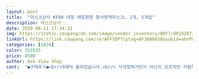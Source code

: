 ```yaml
---
layout: post 
title:  "마스크상사 KF80 대형 매일편한 황사방역마스크, 1개, 5개입" 
description: 마스크상사 ..
date: 2020-06-11 17:24:31 
img: https://static.coupangcdn.com/image/vendor_inventory/00f7/d01928731b84fda520a0e683c5027294ba19e681a2854663e4221093a9c4.PNG 
linkUrl: https://link.coupang.com/re/AFFSDP?lptag=AF3600438&subid=ahnPublicAsk&pageKey=1531101747&itemId=2625502522&vendorItemId=70575309046&traceid=V0-113-9d81989e9d046d5c 
categories: [1024] 
color: 353535 
price: 8500 
author: Ask View Shop 
cont:  "●구매후기●<br/>5매씩 들어있습니다.<br/> 식약청허가인지 아닌지 모르지만 저렴하고 마음에 듭니다.<br/><br/>가격대비 괜찮아요 유통기한도 길고<br/>구입했는데 괜찮네요<br/>날이 더워져서 kf94는 쓰다가 숨막혀 죽을거 같아서<br/>사람 많은곳 말을 많이 해야할때는 80으로 쓰려고<br/>위생적이니 좋은거 같아요<br/>잘 받았어요^^ kt94는 이제 덥고 답답해서 구매했어요<br/>좋아요 아직 써보지는 안았는데 괜찮을 것 같아요별하나 뺀거는 써보지안아서... <br/><br/>코로나 얼렁 종식되길<br/>포장도 개별포장이 아니긴 하지만 지퍼백<br/>형식이라 손닦고 하나만 꺼내서 쓰고 닫으면<br/>혹시나 해서 마스크를 다시 사모으고 있네요 ㅠㅠ<br/>확실히 숨쉬기가 편해요 :)<br/>" 
---
```

